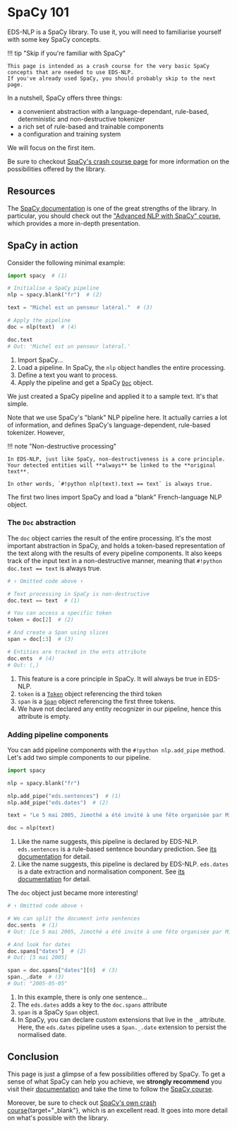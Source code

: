 # SpaCy 101

EDS-NLP is a SpaCy library. To use it, you will need to familiarise yourself with some key SpaCy concepts.

!!! tip "Skip if you're familiar with SpaCy"

    This page is intended as a crash course for the very basic SpaCy concepts that are needed to use EDS-NLP.
    If you've already used SpaCy, you should probably skip to the next page.

In a nutshell, SpaCy offers three things:

- a convenient abstraction with a language-dependant, rule-based, deterministic and non-destructive tokenizer
- a rich set of rule-based and trainable components
- a configuration and training system

We will focus on the first item.

Be sure to checkout [SpaCy's crash course page](https://spacy.io/usage/spacy-101) for more information on the possibilities offered by the library.

## Resources

The [SpaCy documentation](https://spacy.io/) is one of the great strengths of the library.
In particular, you should check out the ["Advanced NLP with SpaCy" course](https://course.spacy.io/en/),
which provides a more in-depth presentation.

## SpaCy in action

Consider the following minimal example:

```python
import spacy  # (1)

# Initialise a SpaCy pipeline
nlp = spacy.blank("fr")  # (2)

text = "Michel est un penseur latéral."  # (3)

# Apply the pipeline
doc = nlp(text)  # (4)

doc.text
# Out: 'Michel est un penseur latéral.'
```

1.  Import SpaCy...
2.  Load a pipeline. In SpaCy, the `nlp` object handles the entire processing.
3.  Define a text you want to process.
4.  Apply the pipeline and get a SpaCy [`Doc`](https://spacy.io/api/doc) object.

We just created a SpaCy pipeline and applied it to a sample text. It's that simple.

Note that we use SpaCy's "blank" NLP pipeline here.
It actually carries a lot of information,
and defines SpaCy's language-dependent, rule-based tokenizer.
However,

!!! note "Non-destructive processing"

    In EDS-NLP, just like SpaCy, non-destructiveness is a core principle.
    Your detected entities will **always** be linked to the **original text**.

    In other words, `#!python nlp(text).text == text` is always true.

The first two lines import SpaCy and load a "blank" French-language NLP object.

### The `Doc` abstraction

The `doc` object carries the result of the entire processing.
It's the most important abstraction in SpaCy,
and holds a token-based representation of the text along with the results of every pipeline components.
It also keeps track of the input text in a non-destructive manner, meaning that
`#!python doc.text == text` is always true.

```python
# ↑ Omitted code above ↑

# Text processing in SpaCy is non-destructive
doc.text == text  # (1)

# You can access a specific token
token = doc[2]  # (2)

# And create a Span using slices
span = doc[:3]  # (3)

# Entities are tracked in the ents attribute
doc.ents  # (4)
# Out: (,)
```

1.  This feature is a core principle in SpaCy. It will always be true in EDS-NLP.
2.  `token` is a [`Token`](https://spacy.io/api/token) object referencing the third token
3.  `span` is a [`Span`](https://spacy.io/api/span) object referencing the first three tokens.
4.  We have not declared any entity recognizer in our pipeline, hence this attribute is empty.

### Adding pipeline components

You can add pipeline components with the `#!python nlp.add_pipe` method. Let's add two simple components to our pipeline.

```python hl_lines="5-6"
import spacy

nlp = spacy.blank("fr")

nlp.add_pipe("eds.sentences")  # (1)
nlp.add_pipe("eds.dates")  # (2)

text = "Le 5 mai 2005, Jimothé a été invité à une fête organisée par Michel."

doc = nlp(text)
```

1. Like the name suggests, this pipeline is declared by EDS-NLP.
   `eds.sentences` is a rule-based sentence boundary prediction.
   See [its documentation](../pipelines/core/sentences.md) for detail.
2. Like the name suggests, this pipeline is declared by EDS-NLP.
   `eds.dates` is a date extraction and normalisation component.
   See [its documentation](../pipelines/misc/dates.md) for detail.

The `doc` object just became more interesting!

```python
# ↑ Omitted code above ↑

# We can split the document into sentences
doc.sents  # (1)
# Out: [Le 5 mai 2005, Jimothé a été invité à une fête organisée par Michel.]

# And look for dates
doc.spans["dates"]  # (2)
# Out: [5 mai 2005]

span = doc.spans["dates"][0]  # (3)
span._.date  # (3)
# Out: "2005-05-05"
```

1. In this example, there is only one sentence...
2. The `eds.dates` adds a key to the `doc.spans` attribute
3. `span` is a SpaCy `Span` object.
4. In SpaCy, you can declare custom extensions that live in the `_` attribute.
   Here, the `eds.dates` pipeline uses a `Span._.date` extension to persist the normalised date.

## Conclusion

This page is just a glimpse of a few possibilities offered by SpaCy. To get a sense of what SpaCy can help you achieve,
we **strongly recommend** you visit their [documentation](https://spacy.io/)
and take the time to follow the [SpaCy course](https://course.spacy.io/en/).

Moreover, be sure to check out [SpaCy's own crash course](https://spacy.io/usage/spacy-101){target="\_blank"}, which is an excellent read.
It goes into more detail on what's possible with the library.
